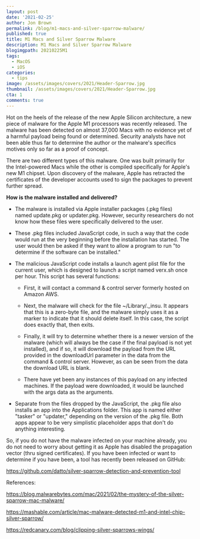 ```yaml
---
layout: post
date: '2021-02-25'
author: Jon Brown
permalink: /blog/m1-macs-and-silver-sparrow-malware/
published: true
title: M1 Macs and Silver Sparrow Malware
description: M1 Macs and Silver Sparrow Malware
blogimgpath: 20210225M1
tags:
  - MacOS
  - iOS
categories:
  - tips
image: /assets/images/covers/2021/Header-Sparrow.jpg
thumbnail: /assets/images/covers/2021/Header-Sparrow.jpg
cta: 1
comments: true
---
```

Hot on the heels of the release of the new Apple Silicon architecture, a
new piece of malware for the Apple M1 processors was recently released.
The malware has been detected on almost 37,000 Macs with no evidence yet
of a harmful payload being found or determined. Security analysts have
not been able thus far to determine the author or the malware's
specifics motives only so far as a proof of concept.

There are two different types of this malware. One was built primarily
for the Intel-powered Macs while the other is compiled specifically for
Apple\'s new M1 chipset. Upon discovery of the malware, Apple has
retracted the certificates of the developer accounts used to sign the
packages to prevent further spread.

**How is the malware installed and delivered?**

-   The malware is installed via Apple installer packages (.pkg files)
    named update.pkg or updater.pkg. However, security researchers do
    not know how these files were specifically delivered to the user.

-   These .pkg files included JavaScript code, in such a way that the
    code would run at the very beginning before the installation has
    started. The user would then be asked if they want to allow a
    program to run "to determine if the software can be installed."

-   The malicious JavaScript code installs a launch agent plist file for
    the current user, which is designed to launch a script
    named verx.sh once per hour. This script has several functions:

    -   First, it will contact a command & control server formerly
        hosted on Amazon AWS.

    -   Next, the malware will check for the file \~/Library/.\_insu. It
        appears that this is a zero-byte file, and the malware simply
        uses it as a marker to indicate that it should delete itself. In
        this case, the script does exactly that, then exits.

    -   Finally, it will try to determine whether there is a newer
        version of the malware (which will always be the case if the
        final payload is not yet installed), and if so, it will download
        the payload from the URL provided in the downloadUrl parameter
        in the data from the command & control server. However, as can
        be seen from the data the download URL is blank.

    -   There have yet been any instances of this payload on any
        infected machines. If the payload were downloaded, it would be
        launched with the args data as the arguments.

-   Separate from the files dropped by the JavaScript, the .pkg file
    also installs an app into the Applications folder. This app is named
    either "tasker" or "updater," depending on the version of the .pkg
    file. Both apps appear to be very simplistic placeholder apps that
    don't do anything interesting.

So, if you do not have the malware infected on your machine already, you
do not need to worry about getting it as Apple has disabled the
propagation vector (thru signed certificates). If you have been infected
or want to determine if you have been, a tool has recently been released
on GitHub:

<https://github.com/datto/silver-sparrow-detection-and-prevention-tool>

References:

<https://blog.malwarebytes.com/mac/2021/02/the-mystery-of-the-silver-sparrow-mac-malware/>

<https://mashable.com/article/mac-malware-detected-m1-and-intel-chip-silver-sparrow/>

<https://redcanary.com/blog/clipping-silver-sparrows-wings/>
